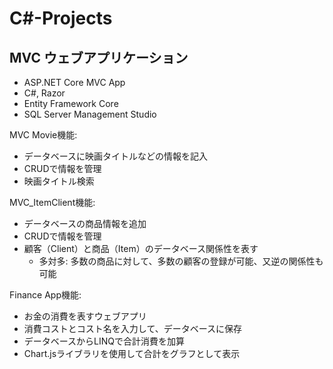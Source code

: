 # C#-Projects

<h2>MVC ウェブアプリケーション</h2>

- ASP.NET Core MVC App<br>
- C#, Razor<br>
- Entity Framework Core <br>
- SQL Server Management Studio <br>

MVC Movie機能: <br>
- データベースに映画タイトルなどの情報を記入 <br>
- CRUDで情報を管理 <br>
- 映画タイトル検索 <br>

MVC_ItemClient機能: <br>
- データベースの商品情報を追加
- CRUDで情報を管理 <br>
- 顧客（Client）と商品（Item）のデータベース関係性を表す
  - 多対多: 多数の商品に対して、多数の顧客の登録が可能、又逆の関係性も可能

Finance App機能: <br>
- お金の消費を表すウェブアプリ
- 消費コストとコスト名を入力して、データベースに保存
- データベースからLINQで合計消費を加算
- Chart.jsライブラリを使用して合計をグラフとして表示
